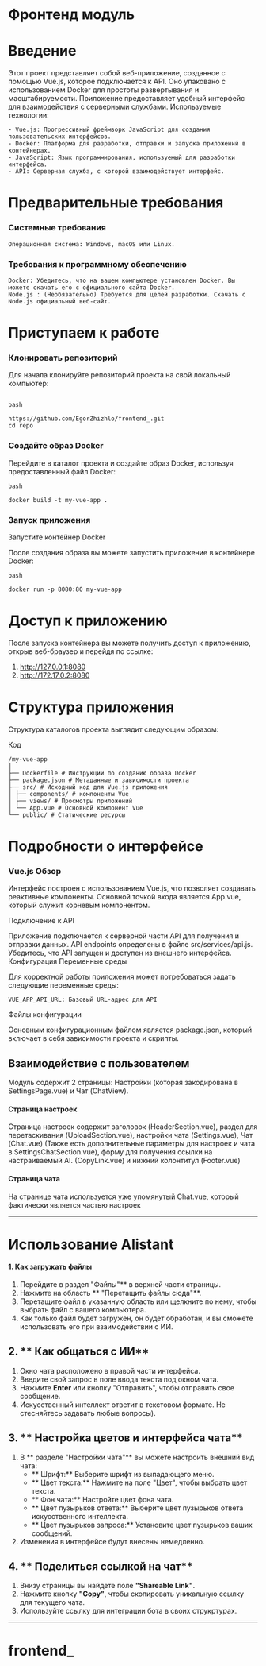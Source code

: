 # Фронтенд модуль

# Введение

Этот проект представляет собой веб-приложение, созданное с помощью Vue.js, которое подключается к API. Оно упаковано с использованием Docker для простоты развертывания и масштабируемости. Приложение предоставляет удобный интерфейс для взаимодействия с серверными службами.
Используемые технологии:

    - Vue.js: Прогрессивный фреймворк JavaScript для создания пользовательских интерфейсов.
    - Docker: Платформа для разработки, отправки и запуска приложений в контейнерах.
    - JavaScript: Язык программирования, используемый для разработки интерфейса.
    - API: Серверная служба, с которой взаимодействует интерфейс.

# Предварительные требования
### Системные требования

    Операционная система: Windows, macOS или Linux.

### Требования к программному обеспечению

    Docker: Убедитесь, что на вашем компьютере установлен Docker. Вы можете скачать его с официального сайта Docker.
    Node.js : (Необязательно) Требуется для целей разработки. Скачать с Node.js официальный веб-сайт.

# Приступаем к работе
### Клонировать репозиторий

Для начала клонируйте репозиторий проекта на свой локальный компьютер:

```

bash

https://github.com/EgorZhizhlo/frontend_.git
cd repo
```

### Создайте образ Docker

Перейдите в каталог проекта и создайте образ Docker, используя предоставленный файл Docker:

```
bash

docker build -t my-vue-app .
```

### Запуск приложения
Запустите контейнер Docker

После создания образа вы можете запустить приложение в контейнере Docker:

```
bash

docker run -p 8080:80 my-vue-app
```

# Доступ к приложению

После запуска контейнера вы можете получить доступ к приложению, открыв веб-браузер и перейдя по ссылке:

1) http://127.0.0.1:8080
2) http://172.17.0.2:8080

# Структура приложения

Структура каталогов проекта выглядит следующим образом:

Код

```
/my-vue-app
│
├── Dockerfile # Инструкции по созданию образа Docker
├── package.json # Метаданные и зависимости проекта
├── src/ # Исходный код для Vue.js приложения
│ ├── components/ # компоненты Vue
│ ├── views/ # Просмотры приложений
│ └── App.vue # Основной компонент Vue
└── public/ # Статические ресурсы
```

# Подробности о интерфейсе
### Vue.js Обзор

Интерфейс построен с использованием Vue.js, что позволяет создавать реактивные компоненты. Основной точкой входа является App.vue, который служит корневым компонентом.

Подключение к API

Приложение подключается к серверной части API для получения и отправки данных. API endpoints определены в файле src/services/api.js. Убедитесь, что API запущен и доступен из внешнего интерфейса.
Конфигурация
Переменные среды

Для корректной работы приложения может потребоваться задать следующие переменные среды:

    VUE_APP_API_URL: Базовый URL-адрес для API

Файлы конфигурации

Основным конфигурационным файлом является package.json, который включает в себя зависимости проекта и скрипты.


## Взаимодействие с пользователем

Модуль содержит 2 страницы: Настройки (которая закодирована в SettingsPage.vue) и Чат (ChatView).

#### Страница настроек 

Страница настроек содержит заголовок (HeaderSection.vue), раздел для перетаскивания (UploadSection.vue), настройки чата (Settings.vue), Чат (Chat.vue) (Также есть дополнительные параметры для настроек и чата в SettingsChatSection.vue), форму для получения ссылки на настраиваемый AI. (CopyLink.vue) и нижний колонтитул (Footer.vue)

#### Страница чата

На странице чата используется уже упомянутый Chat.vue, который фактически является частью настроек

---

# Использование AIistant

#### 1. **Как загружать файлы**

1. Перейдите в раздел "Файлы"** в верхней части страницы.
2. Нажмите на область ** "Перетащить файлы сюда"**.
3. Перетащите файл в указанную область или щелкните по нему, чтобы выбрать файл с вашего компьютера.
4. Как только файл будет загружен, он будет обработан, и вы сможете использовать его при взаимодействии с ИИ.

## 2. ** Как общаться с ИИ**

1. Окно чата расположено в правой части интерфейса.
2. Введите свой запрос в поле ввода текста под окном чата.
3. Нажмите **Enter** или кнопку "Отправить", чтобы отправить свое сообщение.
4. Искусственный интеллект ответит в текстовом формате. Не стесняйтесь задавать любые вопросы).

## 3. ** Настройка цветов и интерфейса чата**

1. В ** разделе "Настройки чата"** вы можете настроить внешний вид чата:
   - ** Шрифт:** Выберите шрифт из выпадающего меню.
   - ** Цвет текста:** Нажмите на поле "Цвет", чтобы выбрать цвет текста.
   - ** Фон чата:** Настройте цвет фона чата.
   - ** Цвет пузырьков ответа:** Выберите цвет пузырьков ответа искусственного интеллекта.
   - ** Цвет пузырьков запроса:** Установите цвет пузырьков ваших сообщений.
2. Изменения в интерфейсе будут внесены немедленно.



## 4. ** Поделиться ссылкой на чат**

1. Внизу страницы вы найдете поле **"Shareable Link"**.
2. Нажмите кнопку **"Copy"**, чтобы скопировать уникальную ссылку для текущего чата.
3. Используйте ссылку для интеграции бота в своих струкртурах.

---

# frontend_
